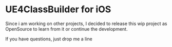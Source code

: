 # UE4ClassBuilder for iOS

Since i am working on other projects, I decided to release this wip project as OpenSource to learn from it or continue the development.

If you have questions, just drop me a line


 